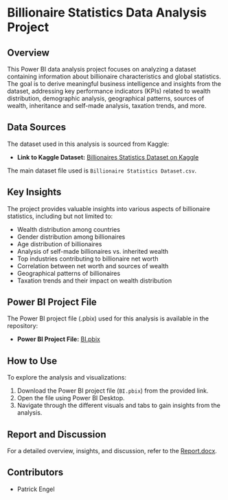 # Billionaire Statistics Data Analysis Project

## Overview

This Power BI data analysis project focuses on analyzing a dataset containing information about billionaire characteristics and global statistics. The goal is to derive meaningful business intelligence and insights from the dataset, addressing key performance indicators (KPIs) related to wealth distribution, demographic analysis, geographical patterns, sources of wealth, inheritance and self-made analysis, taxation trends, and more.

## Data Sources

The dataset used in this analysis is sourced from Kaggle:

- **Link to Kaggle Dataset:** [Billionaires Statistics Dataset on Kaggle](https://www.kaggle.com/datasets/nelgiriyewithana/billionaires-statistics-dataset)

The main dataset file used is `Billionaire Statistics Dataset.csv`.

## Key Insights

The project provides valuable insights into various aspects of billionaire statistics, including but not limited to:

- Wealth distribution among countries
- Gender distribution among billionaires
- Age distribution of billionaires
- Analysis of self-made billionaires vs. inherited wealth
- Top industries contributing to billionaire net worth
- Correlation between net worth and sources of wealth
- Geographical patterns of billionaires
- Taxation trends and their impact on wealth distribution

## Power BI Project File

The Power BI project file (.pbix) used for this analysis is available in the repository:

- **Power BI Project File:** [BI.pbix](link-to-your-power-bi-project-file)

## How to Use

To explore the analysis and visualizations:

1. Download the Power BI project file (`BI.pbix`) from the provided link.
2. Open the file using Power BI Desktop.
3. Navigate through the different visuals and tabs to gain insights from the analysis.

## Report and Discussion

For a detailed overview, insights, and discussion, refer to the [Report.docx](link-to-report-document).

## Contributors

- Patrick Engel

